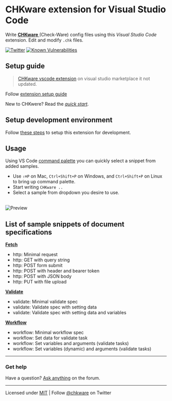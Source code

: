 # CHKware extension for Visual Studio Code

Write [**CHKware** ](https://chkware.com/) (Check-Ware) config files using this _Visual Studio Code_ extension. Edit and modify `.chk` files.

[![Twitter](https://img.shields.io/twitter/url/https/twitter.com/chkware.svg?style=social&label=Follow%20%40chkware)](https://twitter.com/chkware)
[![Known Vulnerabilities](https://snyk.io/test/github/chkware/vscode-ext/main/badge.svg)](https://snyk.io/test/github/chkware/vscode-ext)

## Setup guide

> [CHKware vscode extension](https://marketplace.visualstudio.com/items?itemName=chkware.chkware) on visual studio marketplace it not updated.

Follow [extension setup guide](https://chkware.com/docs/setup/setup-ext)

New to CHKwere? Read the [_quick start_](https://chkware.com/docs/quick-start).

## Setup development environment

Follow [these steps](https://chkware.com/docs/setup/setup-ext-dev) to setup this extension for development.

## Usage

Using VS Code [command palette](https://code.visualstudio.com/docs/getstarted/userinterface#_command-palette) you can quickly select a snippet from added samples.

- Use `⇧⌘P` on Mac, `Ctrl+Shift+P` on Windows, and `Ctrl+Shift+P` on Linux to bring up command palette.
- Start writing `CHKware ..`
- Select a sample from dropdown you desire to use. <br><br>

![Preview](https://user-images.githubusercontent.com/45073703/219438462-a9cfb5e2-a2a9-4c1d-8a34-78fb1cb3fe83.gif)

## List of sample snippets of document specifications

[**Fetch**](https://chkware.com/docs/examples/http-examples)

- http: Minimal request
- http: GET with query string
- http: POST form submit
- http: POST with header and bearer token
- http: POST with JSON body
- http: PUT with file upload

[**Validate**](https://chkware.com/docs/examples/validate-examples)

- validate: Minimal validate spec
- validate: Validate spec with setting data
- validate: Validate spec with setting data and variables

[**Workflow**](<(https://chkware.com/docs/examples/workflow-examples)>)

- workflow: Minimal workflow spec
- workflow: Set data for validate task
- workflow: Set variables and arguments (validate tasks)
- workflow: Set variables (dynamic) and arguments (validate tasks)

---

### Get help

Have a question? [Ask anything](https://github.com/orgs/chkware/discussions/categories/q-a) on the forum.

---

Licensed under [MIT](/LICENSE) | Follow [@chkware](https://twitter.com/chkware) on Twitter
